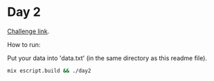 # Day 2

[Challenge link](https://adventofcode.com/2015/day/2).

How to run:

Put your data into 'data.txt' (in the same directory as this readme file).

```sh
mix escript.build && ./day2
```
